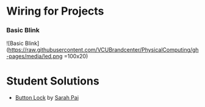 # Wiring for Projects

### Basic Blink
![Basic Blink](https://raw.githubusercontent.com/VCUBrandcenter/PhysicalComputing/gh-pages/media/led.png =100x20)

# Student Solutions
* [Button Lock](https://github.com/yummmmpai/physical_computing/tree/master/buttonLock) by [Sarah Pai](https://github.com/yummmmpai)
